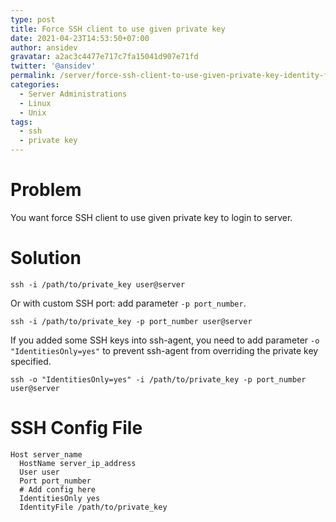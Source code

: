 ```yaml
---
type: post
title: Force SSH client to use given private key
date: 2021-04-23T14:53:50+07:00
author: ansidev
gravatar: a2ac3c4477e717c7fa15041d907e71fd
twitter: '@ansidev'
permalink: /server/force-ssh-client-to-use-given-private-key-identity-file
categories:
  - Server Administrations
  - Linux
  - Unix
tags:
  - ssh
  - private key
---
```


# Problem

You want force SSH client to use given private key to login to server.

# Solution

```shell
ssh -i /path/to/private_key user@server
```

Or with custom SSH port: add parameter `-p port_number`.

```shell
ssh -i /path/to/private_key -p port_number user@server
```

If you added some SSH keys into ssh-agent, you need to add parameter `-o "IdentitiesOnly=yes"` to prevent ssh-agent from overriding the private key specified.

```shell
ssh -o "IdentitiesOnly=yes" -i /path/to/private_key -p port_number user@server
```

# SSH Config File

```
Host server_name
  HostName server_ip_address
  User user
  Port port_number
  # Add config here
  IdentitiesOnly yes
  IdentityFile /path/to/private_key
```
